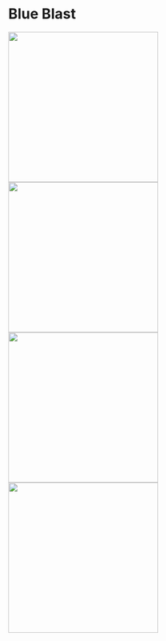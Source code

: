 # Blue Blast

<img src="https://github.com/ayroh/BlueBlast/assets/76924597/8367d55f-d488-4ffd-84a5-5b4276665005" width="300">
<img src="https://github.com/ayroh/BlueBlast/assets/76924597/1b1fd2b0-a943-4a64-b9ff-13fcaa453a54" width="300">
<img src="https://github.com/ayroh/BlueBlast/assets/76924597/d73cee89-659e-4ccc-925b-337b30765ee2" width="300">
<img src="https://github.com/ayroh/BlueBlast/assets/76924597/b27e3200-3aa0-43c2-ae5a-fff1cab3a8b2" width="300">
